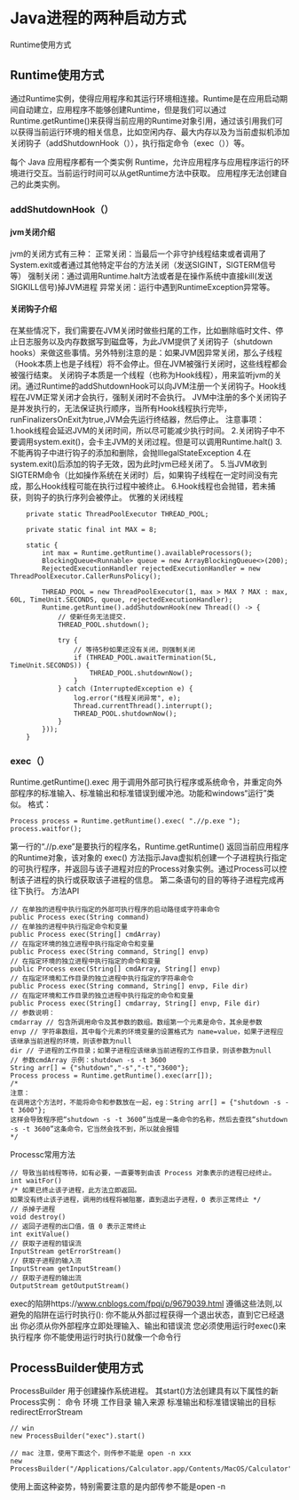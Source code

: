 # Java进程的两种启动方式
Runtime使用方式
## Runtime使用方式
通过Runtime实例，使得应用程序和其运行环境相连接。Runtime是在应用启动期间自动建立，应用程序不能够创建Runtime，但是我们可以通过Runtime.getRuntime()来获得当前应用的Runtime对象引用，通过该引用我们可以获得当前运行环境的相关信息，比如空闲内存、最大内存以及为当前虚拟机添加关闭钩子（addShutdownHook（）），执行指定命令（exec（））等。

每个 Java 应用程序都有一个类实例 Runtime，允许应用程序与应用程序运行的环境进行交互。当前运行时间可以从getRuntime方法中获取。
应用程序无法创建自己的此类实例。

### addShutdownHook（）
#### jvm关闭介绍
jvm的关闭方式有三种：
正常关闭：当最后一个非守护线程结束或者调用了System.exit或者通过其他特定平台的方法关闭（发送SIGINT，SIGTERM信号等）
强制关闭：通过调用Runtime.halt方法或者是在操作系统中直接kill(发送SIGKILL信号)掉JVM进程
异常关闭：运行中遇到RuntimeException异常等。
#### 关闭钩子介绍
在某些情况下，我们需要在JVM关闭时做些扫尾的工作，比如删除临时文件、停止日志服务以及内存数据写到磁盘等，为此JVM提供了关闭钩子（shutdown hooks）来做这些事情。另外特别注意的是：如果JVM因异常关闭，那么子线程（Hook本质上也是子线程）将不会停止。但在JVM被强行关闭时，这些线程都会被强行结束。
关闭钩子本质是一个线程（也称为Hook线程），用来监听jvm的关闭。通过Runtime的addShutdownHook可以向JVM注册一个关闭钩子。Hook线程在JVM正常关闭才会执行，强制关闭时不会执行。
JVM中注册的多个关闭钩子是并发执行的，无法保证执行顺序，当所有Hook线程执行完毕，runFinalizersOnExit为true,JVM会先运行终结器，然后停止。
注意事项：
1.hook线程会延迟JVM的关闭时间，所以尽可能减少执行时间。
2.关闭钩子中不要调用system.exit()，会卡主JVM的关闭过程。但是可以调用Runtime.halt()
3.不能再钩子中进行钩子的添加和删除，会抛IllegalStateException
4.在system.exit()后添加的钩子无效，因为此时jvm已经关闭了。
5.当JVM收到SIGTERM命令（比如操作系统在关闭时）后，如果钩子线程在一定时间没有完成，那么Hook线程可能在执行过程中被终止。
6.Hook线程也会抛错，若未捕获，则钩子的执行序列会被停止。
优雅的关闭线程
```
    private static ThreadPoolExecutor THREAD_POOL;

    private static final int MAX = 8;

    static {
        int max = Runtime.getRuntime().availableProcessors();
        BlockingQueue<Runnable> queue = new ArrayBlockingQueue<>(200);
        RejectedExecutionHandler rejectedExecutionHandler = new ThreadPoolExecutor.CallerRunsPolicy();

        THREAD_POOL = new ThreadPoolExecutor(1, max > MAX ? MAX : max, 60L, TimeUnit.SECONDS, queue, rejectedExecutionHandler);
        Runtime.getRuntime().addShutdownHook(new Thread(() -> {
            // 使新任务无法提交.
            THREAD_POOL.shutdown();

            try {
                // 等待5秒如果还没有关闭，则强制关闭
                if (THREAD_POOL.awaitTermination(5L, TimeUnit.SECONDS)) {
                    THREAD_POOL.shutdownNow();
                }
            } catch (InterruptedException e) {
                log.error("线程关闭异常", e);
                Thread.currentThread().interrupt();
                THREAD_POOL.shutdownNow();
            }
        }));
    }
```
### exec（）
Runtime.getRuntime().exec 用于调用外部可执行程序或系统命令，并重定向外部程序的标准输入、标准输出和标准错误到缓冲池。功能和windows“运行”类似。
格式：
```
Process process = Runtime.getRuntime().exec( ".//p.exe ");
process.waitfor();
```
第一行的“.//p.exe”是要执行的程序名，Runtime.getRuntime() 返回当前应用程序的Runtime对象，该对象的 exec() 方法指示Java虚拟机创建一个子进程执行指定的可执行程序，并返回与该子进程对应的Process对象实例。通过Process可以控制该子进程的执行或获取该子进程的信息。
第二条语句的目的等待子进程完成再往下执行。
方法API
```
// 在单独的进程中执行指定的外部可执行程序的启动路径或字符串命令
public Process exec(String command)
// 在单独的进程中执行指定命令和变量
public Process exec(String[] cmdArray)
// 在指定环境的独立进程中执行指定命令和变量
public Process exec(String command, String[] envp)
// 在指定环境的独立进程中执行指定的命令和变量
public Process exec(String[] cmdArray, String[] envp)
// 在指定环境和工作目录的独立进程中执行指定的字符串命令
public Process exec(String command, String[] envp, File dir)
// 在指定环境和工作目录的独立进程中执行指定的命令和变量
public Process exec(String[] cmdarray, String[] envp, File dir)
// 参数说明：
cmdarray // 包含所调用命令及其参数的数组。数组第一个元素是命令，其余是参数
envp // 字符串数组，其中每个元素的环境变量的设置格式为 name=value，如果子进程应该继承当前进程的环境，则该参数为null
dir // 子进程的工作目录；如果子进程应该继承当前进程的工作目录，则该参数为null
// 参数cmdArray 示例：shutdown -s -t 3600
String arr[] = {"shutdown","-s","-t","3600"};
Process process = Runtime.getRuntime().exec(arr[]);
/*
注意：
在调用这个方法时，不能将命令和参数放在一起，eg：String arr[] = {"shutdown -s -t 3600"};
这样会导致程序把“shutdown -s -t 3600”当成是一条命令的名称，然后去查找“shutdown -s -t 3600”这条命令，它当然会找不到，所以就会报错
*/
```
Processc常用方法
```
// 导致当前线程等待，如有必要，一直要等到由该 Process 对象表示的进程已经终止。
int waitFor()
/* 如果已终止该子进程，此方法立即返回。
如果没有终止该子进程，调用的线程将被阻塞，直到退出子进程，0 表示正常终止 */
// 杀掉子进程
void destroy()
// 返回子进程的出口值，值 0 表示正常终止
int exitValue()
// 获取子进程的错误流
InputStream getErrorStream()
// 获取子进程的输入流
InputStream getInputStream()
// 获取子进程的输出流
OutputStream getOutputStream()

```
exec的陷阱https://www.cnblogs.com/fpqi/p/9679039.html
遵循这些法则,以避免的陷阱在运行时执行():
你不能从外部过程获得一个退出状态，直到它已经退出
你必须从你外部程序立即处理输入、输出和错误流
您必须使用运行时exec()来执行程序
你不能使用运行时执行()就像一个命令行

## ProcessBuilder使用方式
ProcessBuilder 用于创建操作系统进程。 其start()方法创建具有以下属性的新Process实例：
命令
环境
工作目录
输入来源
标准输出和标准错误输出的目标
redirectErrorStream

```
// win
new ProcessBuilder("exec").start()

// mac 注意，使用下面这个，则传参不能是 open -n xxx
new ProcessBuilder("/Applications/Calculator.app/Contents/MacOS/Calculator").start()
```

使用上面这种姿势，特别需要注意的是内部传参不能是open -n
